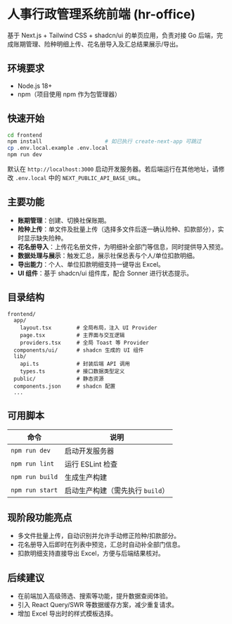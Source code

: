 # 人事行政管理系统前端 (hr-office)

基于 Next.js + Tailwind CSS + shadcn/ui 的单页应用，负责对接 Go 后端，完成账期管理、险种明细上传、花名册导入及汇总结果展示/导出。

## 环境要求

- Node.js 18+
- npm（项目使用 npm 作为包管理器）

## 快速开始

```bash
cd frontend
npm install                    # 如已执行 create-next-app 可跳过
cp .env.local.example .env.local
npm run dev
```

默认在 `http://localhost:3000` 启动开发服务器。若后端运行在其他地址，请修改 `.env.local` 中的 `NEXT_PUBLIC_API_BASE_URL`。

## 主要功能

- **账期管理**：创建、切换社保账期。
- **险种上传**：单文件及批量上传（选择多文件后逐一确认险种、扣款部分），实时显示缺失险种。
- **花名册导入**：上传花名册文件，为明细补全部门等信息，同时提供导入预览。
- **数据处理与展示**：触发汇总，展示社保总表与个人/单位扣款明细。
- **导出能力**：个人、单位扣款明细支持一键导出 Excel。
- **UI 组件**：基于 shadcn/ui 组件库，配合 Sonner 进行状态提示。

## 目录结构

```
frontend/
  app/
    layout.tsx        # 全局布局，注入 UI Provider
    page.tsx          # 主界面与交互逻辑
    providers.tsx     # 全局 Toast 等 Provider
  components/ui/      # shadcn 生成的 UI 组件
  lib/
    api.ts            # 封装后端 API 调用
    types.ts          # 接口数据类型定义
  public/             # 静态资源
  components.json     # shadcn 配置
  ...
```

## 可用脚本

| 命令 | 说明 |
| --- | --- |
| `npm run dev` | 启动开发服务器 |
| `npm run lint` | 运行 ESLint 检查 |
| `npm run build` | 生成生产构建 |
| `npm run start` | 启动生产构建（需先执行 `build`） |

## 现阶段功能亮点

- 多文件批量上传，自动识别并允许手动修正险种/扣款部分。
- 花名册导入后即时在列表中预览，汇总时自动补全部门信息。
- 扣款明细支持直接导出 Excel，方便与后端结果核对。

## 后续建议

- 在前端加入高级筛选、搜索等功能，提升数据查阅体验。
- 引入 React Query/SWR 等数据缓存方案，减少重复请求。
- 增加 Excel 导出时的样式模板选择。

